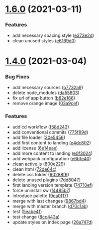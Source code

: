 # [1.6.0](https://github.com/Happergy/landing/compare/v1.4.0...v1.6.0) (2021-03-11)


### Features

* add necessary spacing style ([e373e2d](https://github.com/Happergy/landing/commit/e373e2d28129f7cf0a37b79edf711086ea8960f1))
* clean unused styles ([e6169d0](https://github.com/Happergy/landing/commit/e6169d08e70d0c957c889e88d0cae8da67f77098))



# [1.4.0](https://github.com/Happergy/landing/compare/74710efc0ee0e10c22637ca2cd219e1d9a12bdaa...v1.4.0) (2021-03-04)


### Bug Fixes

* add necessary sources ([b7732a9](https://github.com/Happergy/landing/commit/b7732a9abcbb8d5e46d40244a964914125913d7d))
* delete node_modules ([da55803](https://github.com/Happergy/landing/commit/da55803c6706f77d1948b944945aeccc0d054b85))
* fix url of app button ([b82e166](https://github.com/Happergy/landing/commit/b82e166c0e8e04fcda77d8154cc9bb83ad0022aa))
* remove orange image ([03a9cef](https://github.com/Happergy/landing/commit/03a9ceff5effa498e54395226711e5c4b43272a7))


### Features

* add cd workflow ([f58d243](https://github.com/Happergy/landing/commit/f58d2439b5e58f2bb3784e96ea0524bd6bcddab9))
* add conventional commits ([775f89d](https://github.com/Happergy/landing/commit/775f89dcc7fc22f864358e5eac991571b3003445))
* add file loader ([30e5456](https://github.com/Happergy/landing/commit/30e5456e69fdf87ccdb5529f0c1066024ec6b94c))
* add first content to landing ([e4dc802](https://github.com/Happergy/landing/commit/e4dc802611479437fe76389a0ef8ec7f0758c613))
* add license ([6e14eae](https://github.com/Happergy/landing/commit/6e14eae2eb44044c243e177ac99ed13559e7b50e))
* add more content to landing ([e0f3024](https://github.com/Happergy/landing/commit/e0f3024afd6b26fa3424a86f11bed711e22b313d))
* add webpack configuration ([e6b1e40](https://github.com/Happergy/landing/commit/e6b1e4051147d124b15772500dc7eda3c69bb592))
* clean active.js ([800e229](https://github.com/Happergy/landing/commit/800e22912b55e34217f60ccf1e792c59e66b345e))
* clean html ([72de64c](https://github.com/Happergy/landing/commit/72de64cab2b91da8d52163e47b3846e46a285a59))
* delete css folder ([90288f9](https://github.com/Happergy/landing/commit/90288f98672b8031874a0eafcf9b58f9fd172f7e))
* delete unused plugins ([7dd8047](https://github.com/Happergy/landing/commit/7dd80477790b6fe4fac045435bd72e2451a45093))
* first landing version template ([74710ef](https://github.com/Happergy/landing/commit/74710efc0ee0e10c22637ca2cd219e1d9a12bdaa))
* force uninstall sw ([f4485b7](https://github.com/Happergy/landing/commit/f4485b78e4d5bbb517310def742565212933453b))
* introduce palette ([9ea0f17](https://github.com/Happergy/landing/commit/9ea0f170bd6679058bf6d57a761731398f06af05))
* merge with last changes ([9867bd4](https://github.com/Happergy/landing/commit/9867bd4d881aeb2ab627f6c12f185d3dbad0b1f9))
* merge with master branch ([d70c1ab](https://github.com/Happergy/landing/commit/d70c1ab1e7a8010dbb18bebfa9410de48f5f4cfd))
* test ([5eabe4f](https://github.com/Happergy/landing/commit/5eabe4fc3cfa356ddf6b6aad4c03a2abed9c1b9d))
* test change ([8cc443a](https://github.com/Happergy/landing/commit/8cc443a019a68ae94b8539d476e15096141c46a8))
* update styles on index page ([26a747d](https://github.com/Happergy/landing/commit/26a747dd069d13d5642bba3e57fcec39632a8075))




